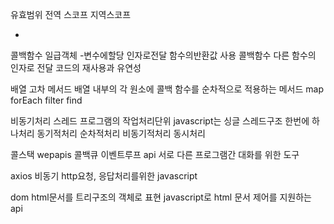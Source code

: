 유효범위
전역 스코프 지역스코프

-
콜백함수 
일급객체 -변수에할당 인자로전달 함수의반환값 사용
콜백함수
다른 함수의 인자로 전달
코드의 재사용과 유연성

배열 고차 메서드
배열 내부의 각 원소에 콜백 함수를 순차적으로 적용하는 메서드
map forEach filter find

비동기처리
스레드 프로그램의 작업처리단위 javascript는 싱글 스레드구조 한번에 하나처리
동기적처리  순차적처리 
비동기적처리 동시처리

콜스택 wepapis 콜백큐 이벤트루프
api 서로 다른 프로그램간 대화를 위한 도구

axios 비동기 http요청, 응답처리를위한 javascript 

dom 
html문서를 트리구조의 객체로 표현 javascript로 html 문서 제어를 지원하는 api 